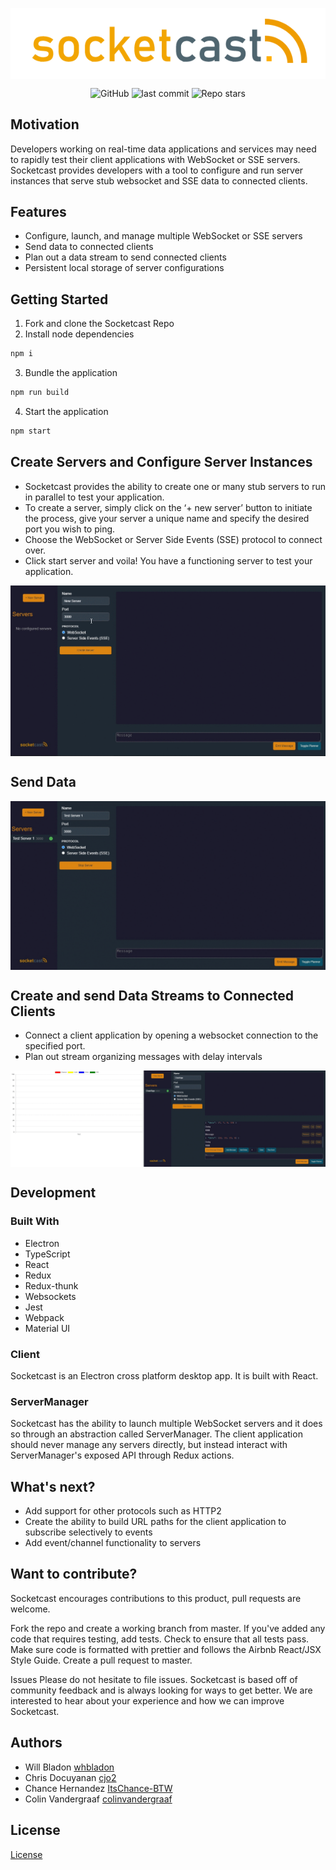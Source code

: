 
<p align="center">
<img 
  align="center"
  src = "./assets/socketcast_logo.png"
/>
</p>

<p align="center">
  <img alt="GitHub" src="https://img.shields.io/github/license/oslabs-beta/projectArtemis?color=blue">
  <img alt="last commit" src="https://img.shields.io/github/last-commit/oslabs-beta/socketcast?color=%3327d3af">
  <img alt="Repo stars" src="https://img.shields.io/github/stars/oslabs-beta/socketcast?logoColor=%2334495e&style=social"> 
</p>


## Motivation
Developers working on real-time data applications and services may need to rapidly test their client applications with WebSocket or SSE servers. Socketcast provides developers with a tool to configure and run server instances that serve stub websocket and SSE data to connected clients.

## Features
* Configure, launch, and manage multiple WebSocket or SSE servers
* Send data to connected clients
* Plan out a data stream to send connected clients
* Persistent local storage of server configurations

## Getting Started

1. Fork and clone the Socketcast Repo
2. Install node dependencies
```bash
npm i
```
3. Bundle the application
```js
npm run build
```
4. Start the application

```bash
npm start
```

## Create Servers and Configure Server Instances
- Socketcast provides the ability to create one or many stub servers to run in parallel to test your application.
- To create a server, simply click on the ‘+ new server’ button to initiate the process, give your server a unique name and specify the desired port you wish to ping.
- Choose the WebSocket or Server Side Events (SSE) protocol to connect over. 
- Click start server and voila! You have a functioning server to test your application.  

<img 
  align="center"
  src = "./assets/CreateStopStartDelete.gif"
/>

## Send Data
<img 
  align="center"
  src = "./assets/EmitMessages.gif"
/>


## Create and send Data Streams to Connected Clients
- Connect a client application by opening a websocket connection to the specified port.
- Plan out stream organizing messages with delay intervals

<img 
  align="center"
  src = "./assets/PlannedResponse.gif"
/>

## Development
### Built With
* Electron
* TypeScript
* React
* Redux
* Redux-thunk
* Websockets
* Jest
* Webpack
* Material UI


### Client
Socketcast is an Electron cross platform desktop app. It is built with React.

### ServerManager
Socketcast has the ability to launch multiple WebSocket servers and it does so through an abstraction called ServerManager. The client application should never manage any servers directly, but instead interact with ServerManager's exposed API through Redux actions. 

## What's next?
* Add support for other protocols such as HTTP2
* Create the ability to build URL paths for the client application to subscribe selectively to events
* Add event/channel functionality to servers

## Want to contribute?
Socketcast encourages contributions to this product, pull requests are welcome.

Fork the repo and create a working branch from master.
If you've added any code that requires testing, add tests.
Check to ensure that all tests pass.
Make sure code is formatted with prettier and follows the Airbnb React/JSX Style Guide.
Create a pull request to master.

Issues
Please do not hesitate to file issues. Socketcast is based off of community feedback and is always looking for ways to get better. We are interested to hear about your experience and how we can improve Socketcast.


## Authors
* Will Bladon [whbladon](https://github.com/whbladon)
* Chris Docuyanan [cjo2](https://github.com/cjo2)
* Chance Hernandez [ItsChance-BTW](https://github.com/ItsChance-BTW)
* Colin Vandergraaf [colinvandergraaf](https://github.com/colinvandergraaf)

## License
[License](https://github.com/oslabs-beta/socketcast/LICENSE)
